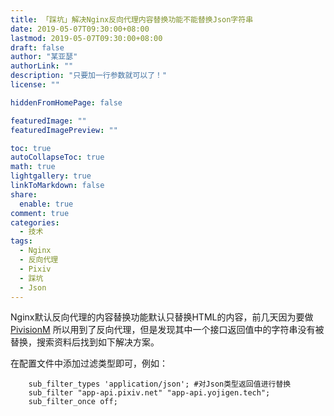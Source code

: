 ```yaml
---
title: 「踩坑」解决Nginx反向代理内容替换功能不能替换Json字符串
date: 2019-05-07T09:30:00+08:00
lastmod: 2019-05-07T09:30:00+08:00
draft: false
author: "某亚瑟"
authorLink: ""
description: "只要加一行参数就可以了！"
license: ""

hiddenFromHomePage: false

featuredImage: ""
featuredImagePreview: ""

toc: true
autoCollapseToc: true
math: true
lightgallery: true
linkToMarkdown: false
share:
  enable: true
comment: true
categories: 
  - 技术
tags: 
  - Nginx
  - 反向代理
  - Pixiv
  - 踩坑
  - Json
---
```


<!--more-->

Nginx默认反向代理的内容替换功能默认只替换HTML的内容，前几天因为要做 [PivisionM](https://yojigen.tech/archives/post8/) 所以用到了反向代理，但是发现其中一个接口返回值中的字符串没有被替换，搜索资料后找到如下解决方案。


在配置文件中添加过滤类型即可，例如：

```
    sub_filter_types 'application/json'; #对Json类型返回值进行替换
    sub_filter "app-api.pixiv.net" "app-api.yojigen.tech";
    sub_filter_once off;
```